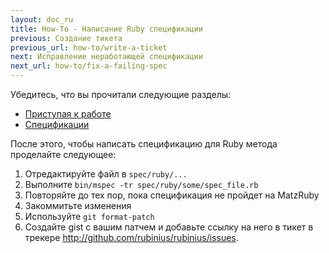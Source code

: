 ```yaml
---
layout: doc_ru
title: How-To - Написание Ruby спецификации
previous: Создание тикета
previous_url: how-to/write-a-ticket
next: Исправление неработающей спецификации
next_url: how-to/fix-a-failing-spec
---
```


Убедитесь, что вы прочитали следующие разделы:

  *  [Приступая к работе](/doc/ru/getting-started/)
  *  [Спецификации](/doc/ru/specs/)

После этого, чтобы написать спецификацию для Ruby метода проделайте следующее:

  1. Отредактируйте файл в `spec/ruby/...`
  2. Выполните `bin/mspec -tr spec/ruby/some/spec_file.rb`
  3. Повторяйте до тех пор, пока спецификация не пройдет на MatzRuby
  4. Закоммитьте изменения
  7. Используйте `git format-patch`
  8. Создайте gist с вашим патчем и добавьте ссылку на него в тикет в трекере
     http://github.com/rubinius/rubinius/issues.
